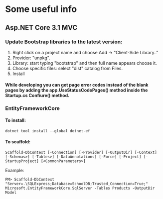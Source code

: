 # Some useful info

## Asp.NET Core 3.1 MVC

### Update Bootstrap libraries to the latest version:
1. Right click on a project name and choose Add -> "Client-Side Library.."
2. Provider: "unpkg".
3. Library: start typing "bootstrap" and then full name appears choose it.
4. Choose specific files: select "dist" catalog from Files.
5. Install

#### While developing you can get page error codes instead of the blank pages by adding the app.UseStatusCodePages() method inside the Startup.cs Confiure() method.

### EntityFrameworkCore
#### To install:
`dotnet tool install --global dotnet-ef`
#### To scaffold:
`Scaffold-DbContext [-Connection] [-Provider] [-OutputDir] [-Context] [-Schemas>] [-Tables>] [-DataAnnotations] [-Force] [-Project] [-StartupProject] [<CommonParameters>]`

Example:

 `PM> Scaffold-DbContext "Server=.\SQLExpress;Database=SchoolDB;Trusted_Connection=True;" Microsoft.EntityFrameworkCore.SqlServer -Tables Products -OutputDir Model`

